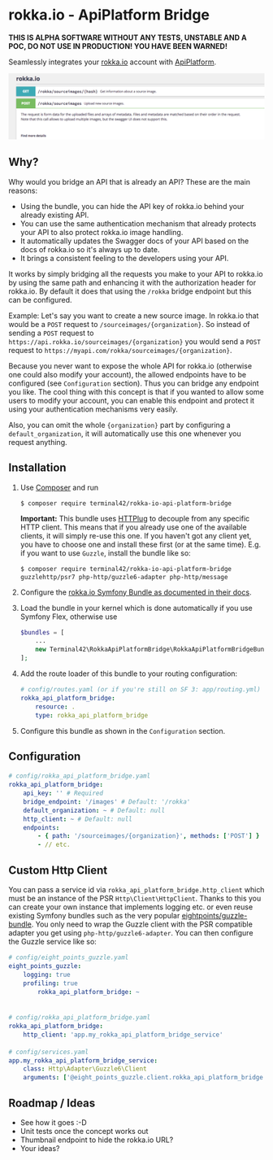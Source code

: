 # rokka.io - ApiPlatform Bridge

**THIS IS ALPHA SOFTWARE WITHOUT ANY TESTS, UNSTABLE AND A POC, DO NOT USE IN PRODUCTION! YOU HAVE BEEN WARNED!**

Seamlessly integrates your [rokka.io][1] account with [ApiPlatform][2].

![Screenshot](docs/screenshot.png)

## Why?

Why would you bridge an API that is already an API?
These are the main reasons:

* Using the bundle, you can hide the API key of rokka.io behind your already existing API.
* You can use the same authentication mechanism that already protects your API to also protect rokka.io image handling.
* It automatically updates the Swagger docs of your API based on the docs of rokka.io so it's always up to date.
* It brings a consistent feeling to the developers using your API.

It works by simply bridging all the requests you make to your API to rokka.io by using the same path and enhancing it
with the authorization header for rokka.io. By default it does that using the `/rokka` bridge endpoint but this can be
configured.

Example: Let's say you want to create a new source image. In rokka.io that would be a `POST` request to
`/sourceimages/{organization}`.
So instead of sending a `POST` request to `https://api.rokka.io/sourceimages/{organization}` you would send
a `POST` request to `https://myapi.com/rokka/sourceimages/{organization}`.

Because you never want to expose the whole API for rokka.io (otherwise one could also modify your account),
the allowed endpoints have to be configured (see `Configuration` section). Thus you can bridge any endpoint you like.
The cool thing with this concept is that if you wanted to allow some users to modify your account, you can enable this
endpoint and protect it using your authentication mechanisms very easily.

Also, you can omit the whole `{organization}` part by configuring a `default_organization`, it will automatically
use this one whenever you request anything.

## Installation

1. Use [Composer][3] and run
    
    ```
    $ composer require terminal42/rokka-io-api-platform-bridge
    ```
    
    **Important:** This bundle uses [HTTPlug][5] to decouple from any specific HTTP client.
    This means that if you already use one of the available clients, it will simply re-use this one.
    If you haven't got any client yet, you have to choose one and install these first (or at the same time).
    E.g. if you want to use `Guzzle`, install the bundle like so:
    
    ```
    $ composer require terminal42/rokka-io-api-platform-bridge guzzlehttp/psr7 php-http/guzzle6-adapter php-http/message
    ``` 

2. Configure the [rokka.io Symfony Bundle as documented in their docs][4].
3. Load the bundle in your kernel which is done automatically if you use Symfony Flex, otherwise use

    ```php
    $bundles = [
        ...
        new Terminal42\RokkaApiPlatformBridge\RokkaApiPlatformBridgeBundle(),
    ];
    ```
    
4. Add the route loader of this bundle to your routing configuration:

    ```yaml
    # config/routes.yaml (or if you're still on SF 3: app/routing.yml)
    rokka_api_platform_bridge:
        resource: .
        type: rokka_api_platform_bridge
    ```

5. Configure this bundle as shown in the `Configuration` section.

## Configuration

```yaml
# config/rokka_api_platform_bridge.yaml
rokka_api_platform_bridge:
    api_key: '' # Required
    bridge_endpoint: '/images' # Default: '/rokka'
    default_organization: ~ # Default: null
    http_client: ~ # Default: null
    endpoints:
        - { path: '/sourceimages/{organization}', methods: ['POST'] }
        - // etc.
```

## Custom Http Client

You can pass a service id via `rokka_api_platform_bridge.http_client` which must be an instance of the PSR
`Http\Client\HttpClient`. Thanks to this you can create your own instance that implements logging etc. or even reuse
existing Symfony bundles such as the very popular [eightpoints/guzzle-bundle][6]. You only need to wrap the Guzzle
client with the PSR compatible adapter you get using `php-http/guzzle6-adapter`. You can then configure the Guzzle
service like so:

```yaml
# config/eight_points_guzzle.yaml
eight_points_guzzle:
    logging: true
    profiling: true
        rokka_api_platform_bridge: ~


# config/rokka_api_platform_bridge.yaml
rokka_api_platform_bridge:
    http_client: 'app.my_rokka_api_platform_bridge_service'
    
# config/services.yaml
app.my_rokka_api_platform_bridge_service:
    class: Http\Adapter\Guzzle6\Client
    arguments: ['@eight_points_guzzle.client.rokka_api_platform_bridge']
```

## Roadmap / Ideas

* See how it goes :-D
* Unit tests once the concept works out
* Thumbnail endpoint to hide the rokka.io URL?
* Your ideas?

[1]: https://rokka.io/
[2]: https://api-platform.com/
[3]: https://getcomposer.org/
[4]: https://github.com/rokka-io/rokka-client-bundle#configuration
[5]: http://httplug.io/
[6]: https://github.com/8p/EightPointsGuzzleBundle
